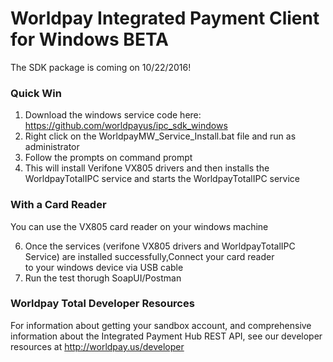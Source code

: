 # Worldpay Integrated Payment Client for Windows BETA

The SDK package is coming on 10/22/2016!

### Quick Win
1. Download the windows service code here:  https://github.com/worldpayus/ipc_sdk_windows
2. Right click on the WorldpayMW_Service_Install.bat file and run as administrator
3. Follow the prompts on command prompt
4. This will install Verifone VX805 drivers and then installs the WorldpayTotalIPC service and starts the WorldpayTotalIPC service


### With a Card Reader
You can use the VX805 card reader on your windows machine

6.  Once the services (verifone VX805 drivers and WorldpayTotalIPC Service) are installed successfully,Connect your card reader   
    to your windows device via USB cable
5.  Run the test thorugh SoapUI/Postman

### Worldpay Total Developer Resources
For information about getting your sandbox account, and comprehensive information about the Integrated Payment Hub REST API, see our developer resources at http://worldpay.us/developer

